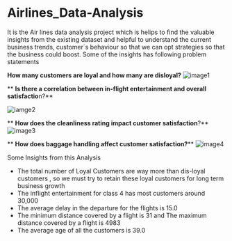 # Airlines_Data-Analysis
It is the Air lines data analysis project which is helips to find the valuable insights from the existing dataset and helpful to understand the current business trends, customer`s 
behaviour so that we can opt strategies so that the business could boost.
Some of the insights has following problem statements



**How many customers are loyal and how many are disloyal?**
![image1](https://github.com/vaibhavUsa05/Airlines_Data-Analysis/assets/108454407/e11b8c70-029b-4ff2-ba06-1b31ab2fc720)




** **Is there a correlation between in-flight entertainment and overall satisfactio**n?**

![iamge2](https://github.com/vaibhavUsa05/Airlines_Data-Analysis/assets/108454407/644761b5-f6f1-4f54-9190-fe38d6857115)




** **How does the cleanliness rating impact customer satisfaction**?**
![image3](https://github.com/vaibhavUsa05/Airlines_Data-Analysis/assets/108454407/ac583734-8c4f-492e-a437-36a23add8bc9)



** **How does baggage handling affect customer satisfaction?****
![image4](https://github.com/vaibhavUsa05/Airlines_Data-Analysis/assets/108454407/e7aef3c6-dbb9-4fde-a490-cbbb1c08272c)


Some Insights from this Analysis
* The total number of Loyal Customers are way more than dis-loyal customers , so we must try to retain these loyal customers for long term business growth
* The inflight entertainment for class 4 has most customers around 30,000
* The average delay in the departure for the flights is 15.0
* The minimum distance covered by a flight is 31   and The maximum distance covered by a flight is 4983
* The average age of all the customers is  39.0










